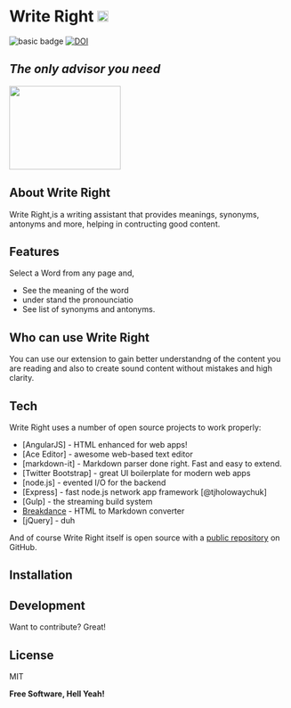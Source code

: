 # Write Right <img src="https://github.com/shakthinandana/Write_Right/blob/main/images/logo.jpg" width="20" height="20">


![basic badge](https://github.com/shakthinandana/Team20_SE_Project/actions/workflows/unit-test.yml/badge.svg)
<a href="https://zenodo.org/badge/latestdoi/401511933"><img src="https://zenodo.org/badge/401511933.svg" alt="DOI"></a>

## _The only advisor you need_

<img src="https://github.com/shakthinandana/Write_Right/blob/main/images/gotyour_back.jpg" width="200" height="150" />

## About Write Right
Write Right,is a writing assistant that provides meanings, synonyms, antonyms and more, helping in contructing good content.


## Features

Select a Word from any page and,
- See the meaning of the word
- under stand the pronounciatio
- See list of synonyms and antonyms.

## Who can use Write Right

You can use our extension to gain better understandng of the content you are reading and also to create sound content without mistakes and high clarity.


## Tech

Write Right uses a number of open source projects to work properly:

- [AngularJS] - HTML enhanced for web apps!
- [Ace Editor] - awesome web-based text editor
- [markdown-it] - Markdown parser done right. Fast and easy to extend.
- [Twitter Bootstrap] - great UI boilerplate for modern web apps
- [node.js] - evented I/O for the backend
- [Express] - fast node.js network app framework [@tjholowaychuk]
- [Gulp] - the streaming build system
- [Breakdance](https://breakdance.github.io/breakdance/) - HTML
to Markdown converter
- [jQuery] - duh

And of course Write Right itself is open source with a [public repository](https://github.com/shakthinandana/Write_Right/)
 on GitHub.

## Installation


## Development

Want to contribute? Great!


## License

MIT

**Free Software, Hell Yeah!**


